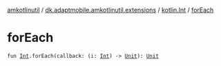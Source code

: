 [amkotlinutil](../../index.md) / [dk.adaptmobile.amkotlinutil.extensions](../index.md) / [kotlin.Int](index.md) / [forEach](for-each.md)

# forEach

`fun `[`Int`](https://kotlinlang.org/api/latest/jvm/stdlib/kotlin/-int/index.html)`.forEach(callback: (i: `[`Int`](https://kotlinlang.org/api/latest/jvm/stdlib/kotlin/-int/index.html)`) -> `[`Unit`](https://kotlinlang.org/api/latest/jvm/stdlib/kotlin/-unit/index.html)`): `[`Unit`](https://kotlinlang.org/api/latest/jvm/stdlib/kotlin/-unit/index.html)